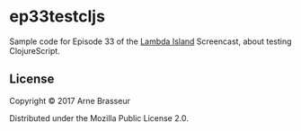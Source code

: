 # ep33testcljs

Sample code for Episode 33 of the [Lambda Island](https://lambdaisland.com) Screencast, about testing ClojureScript.


## License

Copyright © 2017 Arne Brasseur

Distributed under the Mozilla Public License 2.0.
